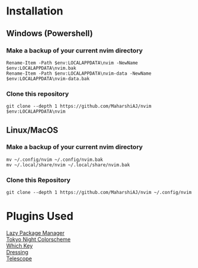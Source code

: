# Installation

## Windows (Powershell)

### Make a backup of your current nvim directory
```pwsh
Rename-Item -Path $env:LOCALAPPDATA\nvim -NewName $env:LOCALAPPDATA\nvim.bak
Rename-Item -Path $env:LOCALAPPDATA\nvim-data -NewName $env:LOCALAPPDATA\nvim-data.bak
```

### Clone this repository
```pwsh
git clone --depth 1 https://github.com/MaharshiAJ/nvim $env:LOCALAPPDATA\nvim
```

## Linux/MacOS

### Make a backup of your current nvim directory

```shell
mv ~/.config/nvim ~/.config/nvim.bak
mv ~/.local/share/nvim ~/.local/share/nvim.bak
```

### Clone this Repository

```shell
git clone --depth 1 https://github.com/MaharshiAJ/nvim ~/.config/nvim
```

# Plugins Used
[Lazy Package Manager](https://github.com/folke/lazy.nvim) \
[Tokyo Night Colorscheme](https://github.com/folke/tokyonight.nvim) \
[Which Key](https://github.com/folke/which-key.nvim) \
[Dressing](https://github.com/stevearc/dressing.nvim) \
[Telescope](https://github.com/nvim-telescope/telescope.nvim)